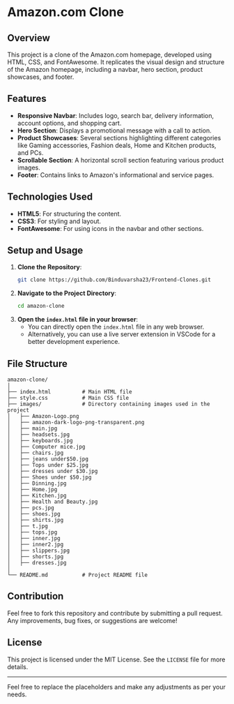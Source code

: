 # Amazon.com Clone

## Overview

This project is a clone of the Amazon.com homepage, developed using HTML, CSS, and FontAwesome. It replicates the visual design and structure of the Amazon homepage, including a navbar, hero section, product showcases, and footer.

## Features

- **Responsive Navbar**: Includes logo, search bar, delivery information, account options, and shopping cart.
- **Hero Section**: Displays a promotional message with a call to action.
- **Product Showcases**: Several sections highlighting different categories like Gaming accessories, Fashion deals, Home and Kitchen products, and PCs.
- **Scrollable Section**: A horizontal scroll section featuring various product images.
- **Footer**: Contains links to Amazon's informational and service pages.

## Technologies Used

- **HTML5**: For structuring the content.
- **CSS3**: For styling and layout.
- **FontAwesome**: For using icons in the navbar and other sections.

## Setup and Usage

1. **Clone the Repository**:
    ```sh
    git clone https://github.com/Binduvarsha23/Frontend-Clones.git
    ```
2. **Navigate to the Project Directory**:
    ```sh
    cd amazon-clone
    ```
3. **Open the `index.html` file in your browser**:
    - You can directly open the `index.html` file in any web browser.
    - Alternatively, you can use a live server extension in VSCode for a better development experience.

## File Structure

```
amazon-clone/
│
├── index.html          # Main HTML file
├── style.css           # Main CSS file
├── images/             # Directory containing images used in the project
│   ├── Amazon-Logo.png
│   ├── amazon-dark-logo-png-transparent.png
│   ├── main.jpg
│   ├── headsets.jpg
│   ├── keyboards.jpg
│   ├── Computer mice.jpg
│   ├── chairs.jpg
│   ├── jeans under$50.jpg
│   ├── Tops under $25.jpg
│   ├── dresses under $30.jpg
│   ├── Shoes under $50.jpg
│   ├── Dinning.jpg
│   ├── Home.jpg
│   ├── Kitchen.jpg
│   ├── Health and Beauty.jpg
│   ├── pcs.jpg
│   ├── shoes.jpg
│   ├── shirts.jpg
│   ├── t.jpg
│   ├── tops.jpg
│   ├── inner.jpg
│   ├── inner2.jpg
│   ├── slippers.jpg
│   ├── shorts.jpg
│   ├── dresses.jpg
│
└── README.md           # Project README file
```

## Contribution

Feel free to fork this repository and contribute by submitting a pull request. Any improvements, bug fixes, or suggestions are welcome!

## License

This project is licensed under the MIT License. See the `LICENSE` file for more details.

---

Feel free to replace the placeholders and make any adjustments as per your needs.

